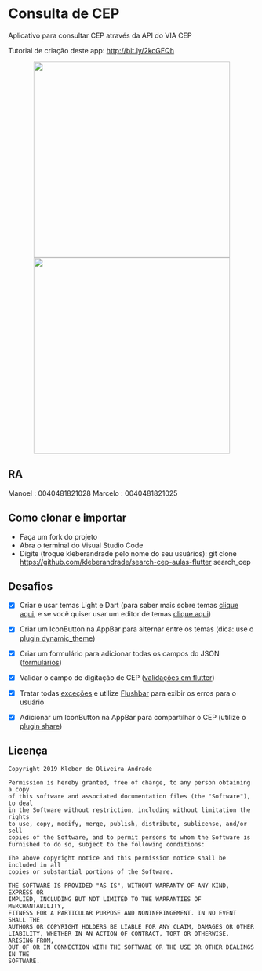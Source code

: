 # Consulta de CEP

Aplicativo para consultar CEP através da API do VIA CEP

Tutorial de criação deste app: http://bit.ly/2kcGFQh

<p align="center">
    <img src="https://i.ibb.co/Vw1461x/Screenshot-2019-11-06-07-54-09-235-com-example-search-cep.png" height="400"/>
    <img src="https://i.ibb.co/wL4CDVQ/Screenshot-2019-11-06-07-54-13-924-com-example-search-cep.png" height="400"/>
</p>

## RA
Manoel : 0040481821028
Marcelo : 0040481821025

## Como clonar e importar

-   Faça um fork do projeto
-   Abra o terminal do Visual Studio Code
-   Digite (troque kleberandrade pelo nome do seu usuários): git clone https://github.com/kleberandrade/search-cep-aulas-flutter search_cep

## Desafios

- [x] Criar e usar temas Light e Dart (para saber mais sobre temas [clique aqui](https://flutter.dev/docs/cookbook/design/themes), e se você quiser usar um editor de temas [clique aqui](https://rxlabz.github.io/panache/#/))
- [x] Criar um IconButton na AppBar para alternar entre os temas (dica: use o [plugin dynamic_theme](https://pub.dev/packages/dynamic_theme))
- [x] Criar um formulário para adicionar todas os campos do JSON ([formulários](https://flutter.dev/docs/cookbook/forms))
- [x] Validar o campo de digitação de CEP ([validações em flutter](https://medium.com/@nitishk72/form-validation-in-flutter-d762fbc9212c))
- [x] Tratar todas [exceções](https://www.youtube.com/watch?v=qAzxZJ8NRwI) e utilize [Flushbar](https://pub.dev/packages/flushbar) para exibir os erros para o usuário
- [x] Adicionar um IconButton na AppBar para compartilhar o CEP (utilize o [plugin share](https://pub.dev/packages/share))



## Licença

    Copyright 2019 Kleber de Oliveira Andrade
    
    Permission is hereby granted, free of charge, to any person obtaining a copy
    of this software and associated documentation files (the "Software"), to deal
    in the Software without restriction, including without limitation the rights
    to use, copy, modify, merge, publish, distribute, sublicense, and/or sell
    copies of the Software, and to permit persons to whom the Software is
    furnished to do so, subject to the following conditions:
    
    The above copyright notice and this permission notice shall be included in all
    copies or substantial portions of the Software.
    
    THE SOFTWARE IS PROVIDED "AS IS", WITHOUT WARRANTY OF ANY KIND, EXPRESS OR
    IMPLIED, INCLUDING BUT NOT LIMITED TO THE WARRANTIES OF MERCHANTABILITY,
    FITNESS FOR A PARTICULAR PURPOSE AND NONINFRINGEMENT. IN NO EVENT SHALL THE
    AUTHORS OR COPYRIGHT HOLDERS BE LIABLE FOR ANY CLAIM, DAMAGES OR OTHER
    LIABILITY, WHETHER IN AN ACTION OF CONTRACT, TORT OR OTHERWISE, ARISING FROM,
    OUT OF OR IN CONNECTION WITH THE SOFTWARE OR THE USE OR OTHER DEALINGS IN THE
    SOFTWARE.

